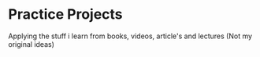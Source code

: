 # Practice Projects
Applying the stuff i learn from books, videos, article's and lectures (Not my original ideas)
